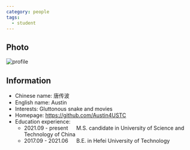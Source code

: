 ```yaml
---
category: people
tags:
  - student
---
```


## Photo

![profile](https://user-images.githubusercontent.com/116997215/198896670-917fe567-72e8-40f7-b6fb-a7eba9e52e05.jpg)

## Information

- Chinese name: 唐传波
- English name: Austin
- Interests: Gluttonous snake and movies
- Homepage: <https://github.com/Austin4USTC>
- Education experience:
    - 2021.09 - present  &emsp;  M.S. candidate in University of Science and Technology of China
    - 2017.09 - 2021.06  &emsp;  B.E. in Hefei University of Technology
